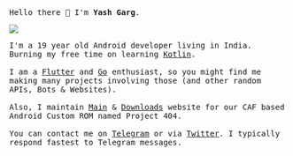 <p><samp>Hello there 👋 I'm <b>Yash Garg</b>.</samp></p>

<img src="https://komarev.com/ghpvc/?username=Yash-Garg&color=blueviolet" />

<p><samp>
  I'm a 19 year old Android developer living in India. Burning my free time on learning <a href="https://kotlinlang.org">Kotlin</a>.
  <br/><br/>
  I am a <a href="https://flutter.dev">Flutter</a> and <a href="https://golang.org/">Go</a> enthusiast, so you might find me making many projects involving those (and other random APIs, Bots & Websites).
  <br/><br/>
  Also, I maintain <a href="https://project404.us/">Main</a> & <a href="https://downloads.project404.us/">Downloads</a> website for our CAF based Android Custom ROM named Project 404.
  <br/><br/>
  You can contact me on <a href="https://telegram.me/smart_geek/">Telegram</a> or via <a href="https://twitter.com/yashgarg1803">Twitter</a>.
  I typically respond fastest to Telegram messages.
</samp></p>
